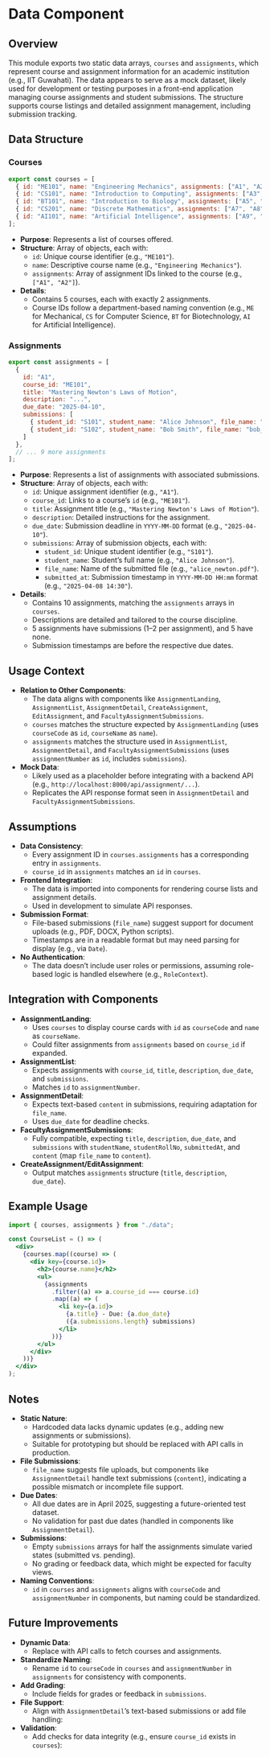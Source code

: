 # Data Component

## Overview

This module exports two static data arrays, `courses` and `assignments`, which represent course and assignment information for an academic institution (e.g., IIT Guwahati). The data appears to serve as a mock dataset, likely used for development or testing purposes in a front-end application managing course assignments and student submissions. The structure supports course listings and detailed assignment management, including submission tracking.

## Data Structure

### Courses

```javascript
export const courses = [
  { id: "ME101", name: "Engineering Mechanics", assignments: ["A1", "A2"] },
  { id: "CS101", name: "Introduction to Computing", assignments: ["A3", "A4"] },
  { id: "BT101", name: "Introduction to Biology", assignments: ["A5", "A6"] },
  { id: "CS201", name: "Discrete Mathematics", assignments: ["A7", "A8"] },
  { id: "AI101", name: "Artificial Intelligence", assignments: ["A9", "A10"] }
];
```

- **Purpose**: Represents a list of courses offered.
- **Structure**: Array of objects, each with:
  - `id`: Unique course identifier (e.g., `"ME101"`).
  - `name`: Descriptive course name (e.g., `"Engineering Mechanics"`).
  - `assignments`: Array of assignment IDs linked to the course (e.g., `["A1", "A2"]`).
- **Details**:
  - Contains 5 courses, each with exactly 2 assignments.
  - Course IDs follow a department-based naming convention (e.g., `ME` for Mechanical, `CS` for Computer Science, `BT` for Biotechnology, `AI` for Artificial Intelligence).

### Assignments

```javascript
export const assignments = [
  {
    id: "A1",
    course_id: "ME101",
    title: "Mastering Newton's Laws of Motion",
    description: "...",
    due_date: "2025-04-10",
    submissions: [
      { student_id: "S101", student_name: "Alice Johnson", file_name: "alice_newton.pdf", submitted_at: "2025-04-08 14:30" },
      { student_id: "S102", student_name: "Bob Smith", file_name: "bob_newton.docx", submitted_at: "2025-04-09 16:45" }
    ]
  },
  // ... 9 more assignments
];
```

- **Purpose**: Represents a list of assignments with associated submissions.
- **Structure**: Array of objects, each with:
  - `id`: Unique assignment identifier (e.g., `"A1"`).
  - `course_id`: Links to a course’s `id` (e.g., `"ME101"`).
  - `title`: Assignment title (e.g., `"Mastering Newton's Laws of Motion"`).
  - `description`: Detailed instructions for the assignment.
  - `due_date`: Submission deadline in `YYYY-MM-DD` format (e.g., `"2025-04-10"`).
  - `submissions`: Array of submission objects, each with:
    - `student_id`: Unique student identifier (e.g., `"S101"`).
    - `student_name`: Student’s full name (e.g., `"Alice Johnson"`).
    - `file_name`: Name of the submitted file (e.g., `"alice_newton.pdf"`).
    - `submitted_at`: Submission timestamp in `YYYY-MM-DD HH:mm` format (e.g., `"2025-04-08 14:30"`).
- **Details**:
  - Contains 10 assignments, matching the `assignments` arrays in `courses`.
  - Descriptions are detailed and tailored to the course discipline.
  - 5 assignments have submissions (1–2 per assignment), and 5 have none.
  - Submission timestamps are before the respective due dates.

## Usage Context

- **Relation to Other Components**:
  - The data aligns with components like `AssignmentLanding`, `AssignmentList`, `AssignmentDetail`, `CreateAssignment`, `EditAssignment`, and `FacultyAssignmentSubmissions`.
  - `courses` matches the structure expected by `AssignmentLanding` (uses `courseCode` as `id`, `courseName` as `name`).
  - `assignments` matches the structure used in `AssignmentList`, `AssignmentDetail`, and `FacultyAssignmentSubmissions` (uses `assignmentNumber` as `id`, includes `submissions`).
- **Mock Data**:
  - Likely used as a placeholder before integrating with a backend API (e.g., `http://localhost:8000/api/assignment/...`).
  - Replicates the API response format seen in `AssignmentDetail` and `FacultyAssignmentSubmissions`.

## Assumptions

- **Data Consistency**:
  - Every assignment ID in `courses.assignments` has a corresponding entry in `assignments`.
  - `course_id` in `assignments` matches an `id` in `courses`.
- **Frontend Integration**:
  - The data is imported into components for rendering course lists and assignment details.
  - Used in development to simulate API responses.
- **Submission Format**:
  - File-based submissions (`file_name`) suggest support for document uploads (e.g., PDF, DOCX, Python scripts).
  - Timestamps are in a readable format but may need parsing for display (e.g., via `Date`).
- **No Authentication**:
  - The data doesn’t include user roles or permissions, assuming role-based logic is handled elsewhere (e.g., `RoleContext`).


## Integration with Components

- **AssignmentLanding**:
  - Uses `courses` to display course cards with `id` as `courseCode` and `name` as `courseName`.
  - Could filter assignments from `assignments` based on `course_id` if expanded.
- **AssignmentList**:
  - Expects assignments with `course_id`, `title`, `description`, `due_date`, and `submissions`.
  - Matches `id` to `assignmentNumber`.
- **AssignmentDetail**:
  - Expects text-based `content` in submissions, requiring adaptation for `file_name`.
  - Uses `due_date` for deadline checks.
- **FacultyAssignmentSubmissions**:
  - Fully compatible, expecting `title`, `description`, `due_date`, and `submissions` with `studentName`, `studentRollNo`, `submittedAt`, and `content` (map `file_name` to `content`).
- **CreateAssignment/EditAssignment**:
  - Output matches `assignments` structure (`title`, `description`, `due_date`).

## Example Usage

```jsx
import { courses, assignments } from "./data";

const CourseList = () => (
  <div>
    {courses.map((course) => (
      <div key={course.id}>
        <h2>{course.name}</h2>
        <ul>
          {assignments
            .filter((a) => a.course_id === course.id)
            .map((a) => (
              <li key={a.id}>
                {a.title} - Due: {a.due_date}
                ({a.submissions.length} submissions)
              </li>
            ))}
        </ul>
      </div>
    ))}
  </div>
);
```

## Notes

- **Static Nature**:
  - Hardcoded data lacks dynamic updates (e.g., adding new assignments or submissions).
  - Suitable for prototyping but should be replaced with API calls in production.
- **File Submissions**:
  - `file_name` suggests file uploads, but components like `AssignmentDetail` handle text submissions (`content`), indicating a possible mismatch or incomplete file support.
- **Due Dates**:
  - All due dates are in April 2025, suggesting a future-oriented test dataset.
  - No validation for past due dates (handled in components like `AssignmentDetail`).
- **Submissions**:
  - Empty `submissions` arrays for half the assignments simulate varied states (submitted vs. pending).
  - No grading or feedback data, which might be expected for faculty views.
- **Naming Conventions**:
  - `id` in `courses` and `assignments` aligns with `courseCode` and `assignmentNumber` in components, but naming could be standardized.

## Future Improvements

- **Dynamic Data**:
  - Replace with API calls to fetch courses and assignments.
- **Standardize Naming**:
  - Rename `id` to `courseCode` in `courses` and `assignmentNumber` in `assignments` for consistency with components.
- **Add Grading**:
  - Include fields for grades or feedback in `submissions`.
- **File Support**:
  - Align with `AssignmentDetail`’s text-based submissions or add file handling:
- **Validation**:
  - Add checks for data integrity (e.g., ensure `course_id` exists in `courses`):
